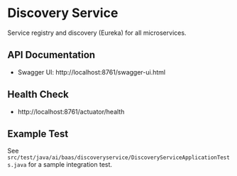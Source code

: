# Discovery Service

Service registry and discovery (Eureka) for all microservices.

## API Documentation
- Swagger UI: http://localhost:8761/swagger-ui.html

## Health Check
- http://localhost:8761/actuator/health

## Example Test
See `src/test/java/ai/baas/discoveryservice/DiscoveryServiceApplicationTests.java` for a sample integration test. 